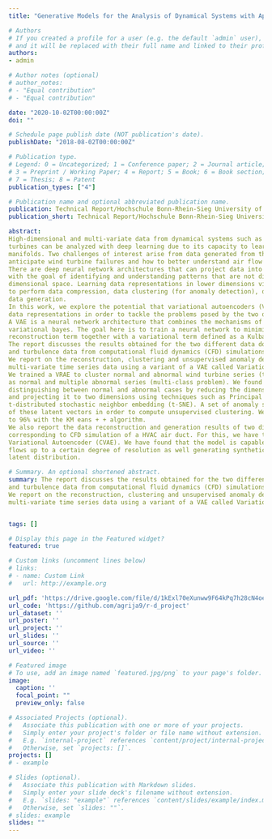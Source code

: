 ```yaml
---
title: "Generative Models for the Analysis of Dynamical Systems with Applications"

# Authors
# If you created a profile for a user (e.g. the default `admin` user), write the username (folder name) here 
# and it will be replaced with their full name and linked to their profile.
authors:
- admin

# Author notes (optional)
# author_notes:
# - "Equal contribution"
# - "Equal contribution"

date: "2020-10-02T00:00:00Z"
doi: ""

# Schedule page publish date (NOT publication's date).
publishDate: "2018-08-02T00:00:00Z"

# Publication type.
# Legend: 0 = Uncategorized; 1 = Conference paper; 2 = Journal article;
# 3 = Preprint / Working Paper; 4 = Report; 5 = Book; 6 = Book section;
# 7 = Thesis; 8 = Patent
publication_types: ["4"]

# Publication name and optional abbreviated publication name.
publication: Technical Report/Hochschule Bonn-Rhein-Sieg University of Applied Sciences, Department of Computer Science
publication_short: Technical Report/Hochschule Bonn-Rhein-Sieg University of Applied Sciences, Department of Computer Science

abstract: 
High-dimensional and multi-variate data from dynamical systems such as turbulent flows and wind
turbines can be analyzed with deep learning due to its capacity to learn representations in lower-dimensional
manifolds. Two challenges of interest arise from data generated from these systems, namely, how to
anticipate wind turbine failures and how to better understand air flow through car ventilation systems.
There are deep neural network architectures that can project data into a lower-dimensional space
with the goal of identifying and understanding patterns that are not distinguishable in the original
dimensional space. Learning data representations in lower dimensions via non-linear mappings allows one
to perform data compression, data clustering (for anomaly detection), data reconstruction and synthetic
data generation.
In this work, we explore the potential that variational autoencoders (VAE) have to learn low-dimensional
data representations in order to tackle the problems posed by the two dynamical systems mentioned above.
A VAE is a neural network architecture that combines the mechanisms of the standard autoencoder and
variational bayes. The goal here is to train a neural network to minimize a loss function defined by a
reconstruction term together with a variational term defined as a Kulback-Leibler (KL) divergence.
The report discusses the results obtained for the two different data domains$:$ wind turbine time series
and turbulence data from computational fluid dynamics (CFD) simulations.
We report on the reconstruction, clustering and unsupervised anomaly detection of wind turbine
multi-variate time series data using a variant of a VAE called Variational Recurrent Autoencoder (VRAE).
We trained a VRAE to cluster normal and abnormal wind turbine series (two class problem) as well
as normal and multiple abnormal series (multi-class problem). We found that the model is capable of
distinguishing between normal and abnormal cases by reducing the dimensionality of the input data
and projecting it to two dimensions using techniques such as Principal Component Analysis (PCA) and
t-distributed stochastic neighbor embedding (t-SNE). A set of anomaly scoring methods is applied on top
of these latent vectors in order to compute unsupervised clustering. We have achieved an accuracy of up
to 96% with the KM eans + + algorithm.
We also report the data reconstruction and generation results of two dimensional turbulence slices
corresponding to CFD simulation of a HVAC air duct. For this, we have trained a Convolutional
Variational Autoencoder (CVAE). We have found that the model is capable of reconstructing laminar
flows up to a certain degree of resolution as well generating synthetic turbulence data from the learned
latent distribution.

# Summary. An optional shortened abstract.
summary: The report discusses the results obtained for the two different data domains$:$ wind turbine time series
and turbulence data from computational fluid dynamics (CFD) simulations.
We report on the reconstruction, clustering and unsupervised anomaly detection of wind turbine
multi-variate time series data using a variant of a VAE called Variational Recurrent Autoencoder (VRAE).


tags: []

# Display this page in the Featured widget?
featured: true

# Custom links (uncomment lines below)
# links:
# - name: Custom Link
#   url: http://example.org

url_pdf: 'https://drive.google.com/file/d/1kExl70eXunww9F64kPq7h28cN4oee007/view?usp=sharing'
url_code: 'https://github.com/agrija9/r-d_project'
url_dataset: ''
url_poster: ''
url_project: ''
url_slides: ''
url_source: ''
url_video: ''

# Featured image
# To use, add an image named `featured.jpg/png` to your page's folder. 
image:
  caption: ''
  focal_point: ""
  preview_only: false

# Associated Projects (optional).
#   Associate this publication with one or more of your projects.
#   Simply enter your project's folder or file name without extension.
#   E.g. `internal-project` references `content/project/internal-project/index.md`.
#   Otherwise, set `projects: []`.
projects: []
# - example

# Slides (optional).
#   Associate this publication with Markdown slides.
#   Simply enter your slide deck's filename without extension.
#   E.g. `slides: "example"` references `content/slides/example/index.md`.
#   Otherwise, set `slides: ""`.
# slides: example
slides: ""
---
```

